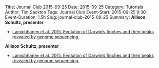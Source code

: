 Title: Journal Club 2015-09-25
Date: 2015-09-25
Category: Tutorials
Author: Tim Sackton
Tags: Journal Club
Event-Start: 2015-09-25 9:30
Event-Duration: 1.5h
Slug: journal-club-2015-09-25
Summary: <strong>Allison Schultz, presenter</strong><ul><li><a href="/images/Lamichhaney_week2.pdf">Lamichhaney et al. 2015. Evolution of Darwin’s finches and their beaks revealed by genome sequencing.</a></li></ul>

<strong>Allison Schultz, presenter</strong><ul><li><a href="/images/Lamichhaney_week2.pdf">Lamichhaney et al. 2015. Evolution of Darwin’s finches and their beaks revealed by genome sequencing.</a></li></ul>
